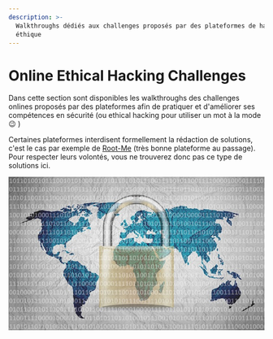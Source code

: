 ```yaml
---
description: >-
  Walkthroughs dédiés aux challenges proposés par des plateformes de hacking
  éthique
---
```


# Online Ethical Hacking Challenges

Dans cette section sont disponibles les walkthroughs des challenges onlines proposés par des plateformes afin de pratiquer et d'améliorer ses compétences en sécurité \(ou ethical hacking pour utiliser un mot à la mode 😉 \)

Certaines plateformes interdisent formellement la rédaction de solutions, c'est le cas par exemple de [Root-Me](https://www.root-me.org/) \(très bonne plateforme au passage\). Pour respecter leurs volontés, vous ne trouverez donc pas ce type de solutions ici.

![](../../.gitbook/assets/2de710290cd0747e4c21ee099898c671.jpg)

